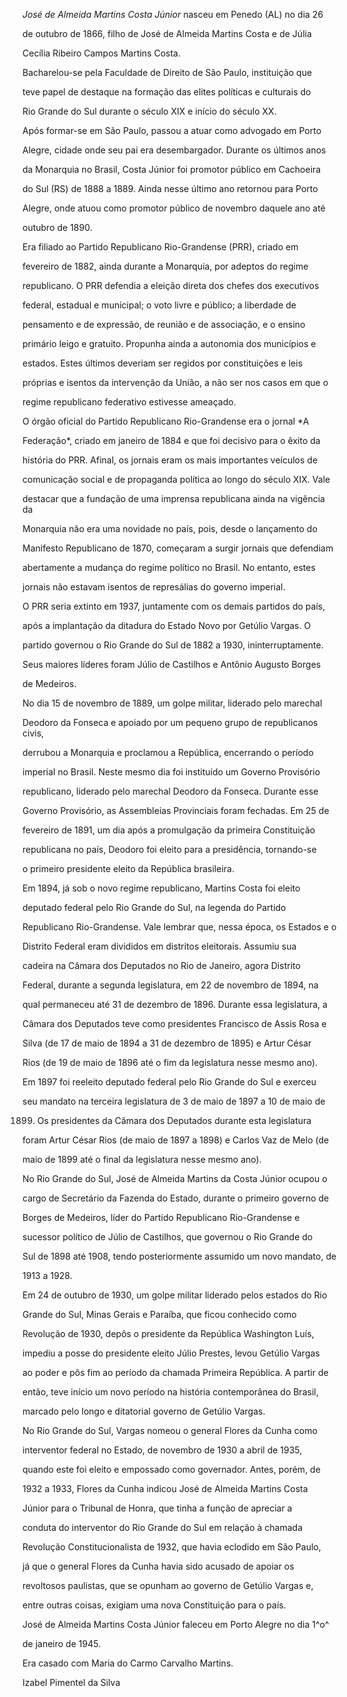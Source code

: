 

*José de Almeida Martins Costa Júnior* nasceu em Penedo (AL) no dia 26

de outubro de 1866, filho de José de Almeida Martins Costa e de Júlia

Cecília Ribeiro Campos Martins Costa.



Bacharelou-se pela Faculdade de Direito de São Paulo, instituição que

teve papel de destaque na formação das elites políticas e culturais do

Rio Grande do Sul durante o século XIX e início do século XX.



Após formar-se em São Paulo, passou a atuar como advogado em Porto

Alegre, cidade onde seu pai era desembargador. Durante os últimos anos

da Monarquia no Brasil, Costa Júnior foi promotor público em Cachoeira

do Sul (RS) de 1888 a 1889. Ainda nesse último ano retornou para Porto

Alegre, onde atuou como promotor público de novembro daquele ano até

outubro de 1890.



Era filiado ao Partido Republicano Rio-Grandense (PRR), criado em

fevereiro de 1882, ainda durante a Monarquia, por adeptos do regime

republicano. O PRR defendia a eleição direta dos chefes dos executivos

federal, estadual e municipal; o voto livre e público; a liberdade de

pensamento e de expressão, de reunião e de associação, e o ensino

primário leigo e gratuito. Propunha ainda a autonomia dos municípios e

estados. Estes últimos deveriam ser regidos por constituições e leis

próprias e isentos da intervenção da União, a não ser nos casos em que o

regime republicano federativo estivesse ameaçado.



O órgão oficial do Partido Republicano Rio-Grandense era o jornal *A

Federação*, criado em janeiro de 1884 e que foi decisivo para o êxito da

história do PRR. Afinal, os jornais eram os mais importantes veículos de

comunicação social e de propaganda política ao longo do século XIX. Vale

destacar que a fundação de uma imprensa republicana ainda na vigência da

Monarquia não era uma novidade no país, pois, desde o lançamento do

Manifesto Republicano de 1870, começaram a surgir jornais que defendiam

abertamente a mudança do regime político no Brasil. No entanto, estes

jornais não estavam isentos de represálias do governo imperial.



O PRR seria extinto em 1937, juntamente com os demais partidos do país,

após a implantação da ditadura do Estado Novo por Getúlio Vargas. O

partido governou o Rio Grande do Sul de 1882 a 1930, ininterruptamente.

Seus maiores líderes foram Júlio de Castilhos e Antônio Augusto Borges

de Medeiros.



No dia 15 de novembro de 1889, um golpe militar, liderado pelo marechal

Deodoro da Fonseca e apoiado por um pequeno grupo de republicanos civis,

derrubou a Monarquia e proclamou a República, encerrando o período

imperial no Brasil. Neste mesmo dia foi instituído um Governo Provisório

republicano, liderado pelo marechal Deodoro da Fonseca. Durante esse

Governo Provisório, as Assembleias Provinciais foram fechadas. Em 25 de

fevereiro de 1891, um dia após a promulgação da primeira Constituição

republicana no país, Deodoro foi eleito para a presidência, tornando-se

o primeiro presidente eleito da República brasileira.



Em 1894, já sob o novo regime republicano, Martins Costa foi eleito

deputado federal pelo Rio Grande do Sul, na legenda do Partido

Republicano Rio-Grandense. Vale lembrar que, nessa época, os Estados e o

Distrito Federal eram divididos em distritos eleitorais. Assumiu sua

cadeira na Câmara dos Deputados no Rio de Janeiro, agora Distrito

Federal, durante a segunda legislatura, em 22 de novembro de 1894, na

qual permaneceu até 31 de dezembro de 1896. Durante essa legislatura, a

Câmara dos Deputados teve como presidentes Francisco de Assis Rosa e

Silva (de 17 de maio de 1894 a 31 de dezembro de 1895) e Artur César

Rios (de 19 de maio de 1896 até o fim da legislatura nesse mesmo ano).



Em 1897 foi reeleito deputado federal pelo Rio Grande do Sul e exerceu

seu mandato na terceira legislatura de 3 de maio de 1897 a 10 de maio de

1899. Os presidentes da Câmara dos Deputados durante esta legislatura

foram Artur César Rios (de maio de 1897 a 1898) e Carlos Vaz de Melo (de

maio de 1899 até o final da legislatura nesse mesmo ano).



No Rio Grande do Sul, José de Almeida Martins da Costa Júnior ocupou o

cargo de Secretário da Fazenda do Estado, durante o primeiro governo de

Borges de Medeiros, líder do Partido Republicano Rio-Grandense e

sucessor político de Júlio de Castilhos, que governou o Rio Grande do

Sul de 1898 até 1908, tendo posteriormente assumido um novo mandato, de

1913 a 1928.



Em 24 de outubro de 1930, um golpe militar liderado pelos estados do Rio

Grande do Sul, Minas Gerais e Paraíba, que ficou conhecido como

Revolução de 1930, depôs o presidente da República Washington Luís,

impediu a posse do presidente eleito Júlio Prestes, levou Getúlio Vargas

ao poder e pôs fim ao período da chamada Primeira República. A partir de

então, teve início um novo período na história contemporânea do Brasil,

marcado pelo longo e ditatorial governo de Getúlio Vargas.



No Rio Grande do Sul, Vargas nomeou o general Flores da Cunha como

interventor federal no Estado, de novembro de 1930 a abril de 1935,

quando este foi eleito e empossado como governador. Antes, porém, de

1932 a 1933, Flores da Cunha indicou José de Almeida Martins Costa

Júnior para o Tribunal de Honra, que tinha a função de apreciar a

conduta do interventor do Rio Grande do Sul em relação à chamada

Revolução Constitucionalista de 1932, que havia eclodido em São Paulo,

já que o general Flores da Cunha havia sido acusado de apoiar os

revoltosos paulistas, que se opunham ao governo de Getúlio Vargas e,

entre outras coisas, exigiam uma nova Constituição para o país.



José de Almeida Martins Costa Júnior faleceu em Porto Alegre no dia 1^o^

de janeiro de 1945.



Era casado com Maria do Carmo Carvalho Martins.



Izabel Pimentel da Silva



